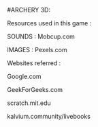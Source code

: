 #ARCHERY 3D:

Resources used in this game :

  SOUNDS : Mobcup.com
  
  IMAGES : Pexels.com
  
Websites referred :

  Google.com
  
  GeekForGeeks.com
  
  scratch.mit.edu

  kalvium.community/livebooks
